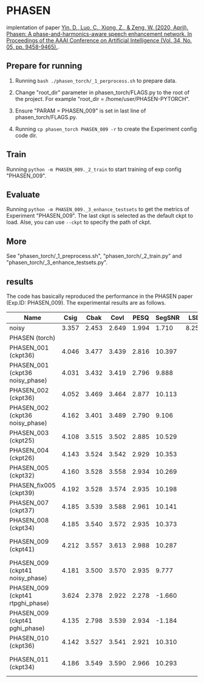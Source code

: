 # PHASEN

implentation of paper [Yin, D., Luo, C., Xiong, Z., & Zeng, W. (2020, April). Phasen: A phase-and-harmonics-aware speech enhancement network. In Proceedings of the AAAI Conference on Artificial Intelligence (Vol. 34, No. 05, pp. 9458-9465).](https://ojs.aaai.org/index.php/AAAI/article/download/6489/6345).

## Prepare for running

1) Running `bash ./phasen_torch/_1_perprocess.sh` to prepare data.

2) Change "root_dir" parameter in phasen_torch/FLAGS.py to the root of the project. For example "root_dir = /home/user/PHASEN-PYTORCH".

3) Ensure "PARAM = PHASEN_009" is set in last line of phasen_torch/FLAGS.py.

4) Running `cp phasen_torch PHASEN_009 -r` to create the Experiment config code dir.

## Train

Running `python -m PHASEN_009._2_train` to start training of exp config "PHASEN_009".

## Evaluate

Running `python -m PHASEN_009._3_enhance_testsets` to get the metrics of Experiment "PHASEN_009". The last ckpt is selected as the default ckpt to load. Alse, you can use `--ckpt` to specify the path of ckpt.

## More

See "phasen_torch/_1_preprocess.sh", "phasen_torch/_2_train.py" and "phasen_torch/_3_enhance_testsets.py".

## results

The code has basically reproduced the performance in the PHASEN paper (Exp.ID: PHASEN_009). The experimental results are as follows.

|Name|Csig|Cbak|Covl|PESQ|SegSNR|LSD|ESTOI(%)|other||SNR|
|-----------|----|----|----|----|----|----|----|------|-|----|
noisy|3.357 |2.453 |2.649 |1.994 |1.710 |8.253 |78.67%||||8.7104|
PHASEN (torch)||||||||||||
PHASEN_001 (ckpt36)|4.046 |3.477 |3.439 |2.816 |10.397 |||stft+stft|||19.5243|
PHASEN_001 (ckpt36 noisy_phase)|4.031 |3.432 |3.419 |2.796 |9.888 ||||||18.9004|
PHASEN_002 (ckpt36)|4.052 |3.469 |3.464 |2.877 |10.113 |||remse+cos|||19.2635|
PHASEN_002 (ckpt36 noisy_phase)|4.162 |3.401 |3.489 |2.790 |9.106 ||||||18.3013|
PHASEN_003 (ckpt25)|4.108 |3.515 |3.502 |2.885 |10.529 |||mag+stft|||19.6491|
PHASEN_004 (ckpt26)|4.143 |3.524 |3.542 |2.929 |10.353 |||mag+normStft|||19.4845|
PHASEN_005 (ckpt32)|4.160 |3.528 |3.558 |2.934 |10.269 |||stft+normStft|||19.3847|
PHASEN_fix005 (ckpt39)|4.192 |3.528 |3.574 |2.935 |10.198 |||||||
PHASEN_007 (ckpt37)|4.185 |3.539 |3.588 |2.961 |10.141 |||div normstft 1e-6||||
PHASEN_008 (ckpt34)|4.185 |3.540 |3.572 |2.935 |10.373 |||div normstft 1e-5||||
PHASEN_009 (ckpt41)|4.212 |3.557 |3.613 |2.988 |10.287 |||div normstft 1e-7 stft+normStft||||
PHASEN_009 (ckpt41 noisy_phase)|4.181 |3.500 |3.570 |2.935 |9.777 |||||||
PHASEN_009 (ckpt41 rtpghi_phase)|3.624 |2.378 |2.922 |2.278 |-1.660 |||||||
PHASEN_009 (ckpt41 pghi_phase)|4.135 |2.798 |3.539 |2.934 |-1.184 |||||||
PHASEN_010 (ckpt36)|4.142 |3.527 |3.541 |2.921 |10.310 |||div normstft 1e-7 stft+stft||||
PHASEN_011 (ckpt34)|4.186 |3.549 |3.590 |2.966 |10.293 |||div normstft 1e-7 mag+normstft||||

